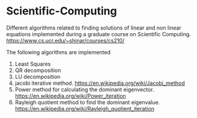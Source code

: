 # Scientific-Computing
Different algorithms related to finding solutions of linear and non linear equations implemented during a graduate course on Scientific Computing. https://www.cs.ucr.edu/~shinar/courses/cs210/

The following algorithms are implemented

1. Least Squares
2. QR decomposition
3. LU decomposition
4. jacobi iterative method. https://en.wikipedia.org/wiki/Jacobi_method
5. Power method for calculating the dominant eigenvector. https://en.wikipedia.org/wiki/Power_iteration 
6. Rayleigh quotient method to find the dominant eigenvalue. https://en.wikipedia.org/wiki/Rayleigh_quotient_iteration

